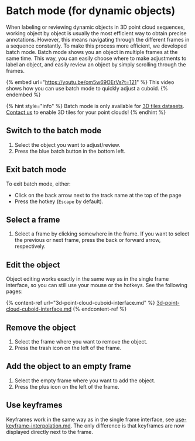# Batch mode (for dynamic objects)

When labeling or reviewing dynamic objects in 3D point cloud sequences, working object by object is usually the most efficient way to obtain precise annotations. However, this means navigating through the different frames in a sequence constantly. To make this process more efficient, we developed batch mode. Batch mode shows you an object in multiple frames at the same time. This way, you can easily choose where to make adjustments to label an object, and easily review an object by simply scrolling through the frames.

{% embed url="https://youtu.be/om5w69OErVs?t=121" %}
This video shows how you can use batch mode to quickly adjust a cuboid.
{% endembed %}

{% hint style="info" %}
Batch mode is only available for [3D tiles datasets](../../background/3d-tiles.md). \
[Contact us](https://segments.ai/contact) to enable 3D tiles for your point clouds!&#x20;
{% endhint %}

## Switch to the batch mode

1. Select the object you want to adjust/review.
2. Press the blue batch button in the bottom left.

## Exit batch mode

To exit batch mode, either:

* Click on the back arrow next to the track name at the top of the page
* Press the hotkey (`Escape` by default).

## Select a frame

1. Select a frame by clicking somewhere in the frame. If you want to select the previous or next frame, press the back or forward arrow, respectively.

## Edit the object

Object editing works exactly in the same way as in the single frame interface, so you can still use your mouse or the hotkeys. See the following pages:

{% content-ref url="3d-point-cloud-cuboid-interface.md" %}
[3d-point-cloud-cuboid-interface.md](3d-point-cloud-cuboid-interface.md)
{% endcontent-ref %}

## Remove the object

1. Select the frame where you want to remove the object.
2. Press the trash icon on the left of the frame.

## Add the object to an empty frame

1. Select the empty frame where you want to add the object.
2. Press the plus icon on the left of the frame.

## Use keyframes

Keyframes work in the same way as in the single frame interface, see [use-keyframe-interpolation.md](../label-sequences-of-data/use-keyframe-interpolation.md "mention"). The only difference is that keyframes are now displayed directly next to the frame.
